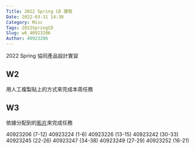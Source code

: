 ```yaml
---
Title: 2022 Spring CD 課程
Date: 2022-03-31 14:30
Category: Misc
Tags: 2022SpringCD
Slug: w6_40923206
Author: 40923206
---
```


2022 Spring 協同產品設計實習

<!-- PELICAN_END_SUMMARY -->

W2
----

用人工複製貼上的方式來完成本周任務

W3
----

依據分配到的[影片]來完成任務

40923206 (7-12)
40923224 (1-6)
40923226 (13-15)
40923242 (30-33)
40923245 (22-26)
40923247 (34-38)
40923249 (27-29)
40923252 (16-21)

[影片]:https://www.youtube.com/watch?v=GUaa97tALxE&list=PLzEsJue49U_EMMv0eBo8MNJjJOq_WHCrl
